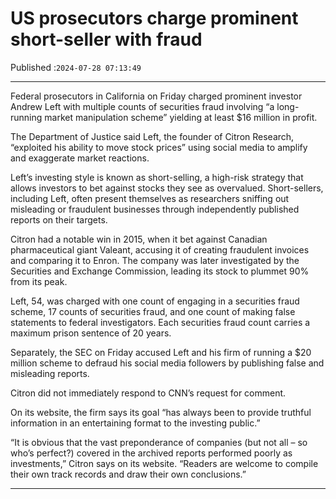 # US prosecutors charge prominent short-seller with fraud

Published :`2024-07-28 07:13:49`

---

Federal prosecutors in California on Friday charged prominent investor Andrew Left with multiple counts of securities fraud involving “a long-running market manipulation scheme” yielding at least $16 million in profit.

The Department of Justice said Left, the founder of Citron Research, “exploited his ability to move stock prices” using social media to amplify and exaggerate market reactions.

Left’s investing style is known as short-selling, a high-risk strategy that allows investors to bet against stocks they see as overvalued. Short-sellers, including Left, often present themselves as researchers sniffing out misleading or fraudulent businesses through independently published reports on their targets.

Citron had a notable win in 2015, when it bet against Canadian pharmaceutical giant Valeant, accusing it of creating fraudulent invoices and comparing it to Enron. The company was later investigated by the Securities and Exchange Commission, leading its stock to plummet 90% from its peak.

Left, 54, was charged with one count of engaging in a securities fraud scheme, 17 counts of securities fraud, and one count of making false statements to federal investigators. Each securities fraud count carries a maximum prison sentence of 20 years.

Separately, the SEC on Friday accused Left and his firm of running a $20 million scheme to defraud his social media followers by publishing false and misleading reports.

Citron did not immediately respond to CNN’s request for comment.

On its website, the firm says its goal “has always been to provide truthful information in an entertaining format to the investing public.”

“It is obvious that the vast preponderance of companies (but not all – so who’s perfect?) covered in the archived reports performed poorly as investments,” Citron says on its website. “Readers are welcome to compile their own track records and draw their own conclusions.”

---

